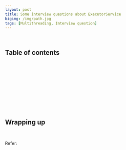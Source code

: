 ```yaml
---
layout: post
title: Some interview questions about ExecutorService
bigimg: /img/path.jpg
tags: [Multithreading, Interview question]
---
```




<br>

## Table of contents





<br>

## 





<br>

## 





<br>

## 






<br>

## Wrapping up







<br>

Refer:
